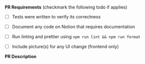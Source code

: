 **PR Requirements** (checkmark the following todo if applies)
- [ ] Tests were written to verify its correctness
- [ ] Document any code on Notion that requires documentation
- [ ] Run linting and prettier using `npm run lint && npm run format`
- [ ] Include picture(s) for any UI change (frontend only)


**PR Description**